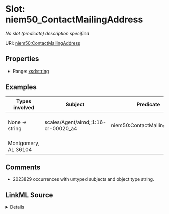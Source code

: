 

# Slot: niem50_ContactMailingAddress


_No slot (predicate) description specified_





URI: [niem50:ContactMailingAddress](http://release.niem.gov/niem/niem-core/5.0/ContactMailingAddress)



<!-- no inheritance hierarchy -->








## Properties

* Range: [xsd:string](http://www.w3.org/2001/XMLSchema#string)






## Examples

| Types involved | Subject | Predicate | Object |
| --- | --- | --- | --- |
| None → string | scales/Agent/almd;;1:16-cr-00020_a4 | niem50:ContactMailingAddress | 817 South Court Street
Montgomery, AL 36104 |


## Comments

* 2023829 occurrences with untyped subjects and object type string.



## LinkML Source

<details>

```yaml
name: niem50_ContactMailingAddress
description: No slot (predicate) description specified
comments:
- 2023829 occurrences with untyped subjects and object type string.
examples:
- description: None → string
  object:
    example_object: '817 South Court Street

      Montgomery, AL 36104'
    example_object_type: string
    example_predicate: niem50:ContactMailingAddress
    example_subject: scales/Agent/almd;;1:16-cr-00020_a4
    example_subject_type: None
from_schema: scales-kg-new
rank: 1000
slot_uri: niem50:ContactMailingAddress
alias: niem50_ContactMailingAddress
range: string

```
</details>